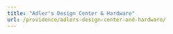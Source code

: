 ```yaml
---
title: "Adler's Design Center & Hardware"
url: /providence/adlers-design-center-and-hardware/
---
```

